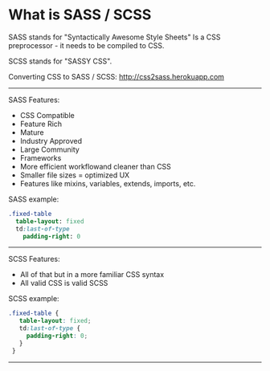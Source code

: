 # What is SASS / SCSS

SASS stands for "Syntactically Awesome Style Sheets"
Is a CSS preprocessor - it needs to be compiled to CSS.

SCSS stands for "SASSY CSS".

Converting CSS to SASS / SCSS:
http://css2sass.herokuapp.com
- - - -
SASS Features:
* CSS Compatible
* Feature Rich
* Mature
* Industry Approved
* Large Community
* Frameworks
* More efficient workflowand cleaner than CSS
* Smaller file sizes = optimized UX
* Features like mixins, variables, extends, imports, etc.

SASS example:
```sass
.fixed-table
  table-layout: fixed
  td:last-of-type
    padding-right: 0
```
_ _ _ _
SCSS Features:
* All of that but in a more familiar CSS syntax
* All valid CSS is valid SCSS

SCSS example:
```scss
.fixed-table {
   table-layout: fixed;
   td:last-of-type {
     padding-right: 0;
   }
 }
```
- - - - 
